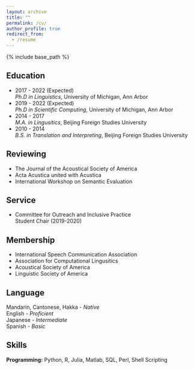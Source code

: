 ```yaml
---
layout: archive
title: ""
permalink: /cv/
author_profile: true
redirect_from:
  - /resume
---
```


{% include base_path %}

## Education
* 2017 - 2022 (Expected)  
  *Ph.D in Linguistics*, University of Michigan, Ann Arbor
* 2019 - 2022 (Expected)  
  *Ph.D in Scientific Computing*, University of Michigan, Ann Arbor
* 2014 - 2017  
  *M.A. in Lingusitics*, Beijing Foreign Studies University
* 2010 - 2014  
  *B.S. in Translation and Interpreting*, Beijing Foreign Studies University



## Reviewing
 * The Journal of the Acoustical Society of America  
 * Acta Acustica united with Acustica  
 * International Workshop on Semantic Evaluation  
 
## Service
 * Committee for Outreach and Inclusive Practice  
   Student Chair (2019-2020)  
   
   
## Membership
 * International Speech Communication Association  
 * Association for Computational Lingusitics  
 * Acoustical Society of America  
 * Linguistic Society of America  

   
## Language
Mandarin, Cantonese, Hakka - *Native*    
English - *Proficient*  
Japanese - *Intermediate*  
Spanish - *Basic*  


## Skills
**Programming:**  Python, R, Julia, Matlab, SQL, Perl, Shell Scripting
